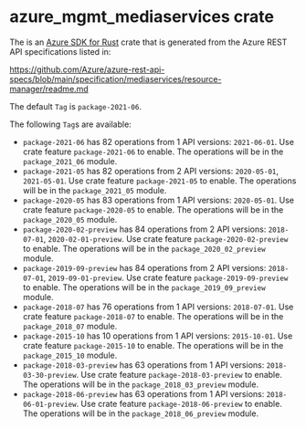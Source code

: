 # azure_mgmt_mediaservices crate

The is an [Azure SDK for Rust](https://github.com/Azure/azure-sdk-for-rust) crate that is generated from the Azure REST API specifications listed in:

https://github.com/Azure/azure-rest-api-specs/blob/main/specification/mediaservices/resource-manager/readme.md

The default `Tag` is `package-2021-06`.

The following `Tag`s are available:

- `package-2021-06` has 82 operations from 1 API versions: `2021-06-01`. Use crate feature `package-2021-06` to enable. The operations will be in the `package_2021_06` module.
- `package-2021-05` has 82 operations from 2 API versions: `2020-05-01`, `2021-05-01`. Use crate feature `package-2021-05` to enable. The operations will be in the `package_2021_05` module.
- `package-2020-05` has 83 operations from 1 API versions: `2020-05-01`. Use crate feature `package-2020-05` to enable. The operations will be in the `package_2020_05` module.
- `package-2020-02-preview` has 84 operations from 2 API versions: `2018-07-01`, `2020-02-01-preview`. Use crate feature `package-2020-02-preview` to enable. The operations will be in the `package_2020_02_preview` module.
- `package-2019-09-preview` has 84 operations from 2 API versions: `2018-07-01`, `2019-09-01-preview`. Use crate feature `package-2019-09-preview` to enable. The operations will be in the `package_2019_09_preview` module.
- `package-2018-07` has 76 operations from 1 API versions: `2018-07-01`. Use crate feature `package-2018-07` to enable. The operations will be in the `package_2018_07` module.
- `package-2015-10` has 10 operations from 1 API versions: `2015-10-01`. Use crate feature `package-2015-10` to enable. The operations will be in the `package_2015_10` module.
- `package-2018-03-preview` has 63 operations from 1 API versions: `2018-03-30-preview`. Use crate feature `package-2018-03-preview` to enable. The operations will be in the `package_2018_03_preview` module.
- `package-2018-06-preview` has 63 operations from 1 API versions: `2018-06-01-preview`. Use crate feature `package-2018-06-preview` to enable. The operations will be in the `package_2018_06_preview` module.